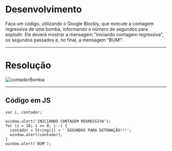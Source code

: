# Desenvolvimento

Faça um código, utilizando o Google Blockly, que execute a contagem regressiva de uma bomba, informando o número de segundos para explodir. 
Ele deverá mostrar a mensagem “iniciando contagem regressiva”, os segundos passados e, no final, a mensagem “BUM!”.

---

# Resolução

![contadorBomba](https://github.com/alvesdanrley/FAP_Softex/assets/129902303/3d3a63a3-da9b-4612-952d-3ca609ede940)

---

## Código em JS

```
var i, contador;

window.alert('INICIANDO CONTAGEM REGRESSIVA');
for (i = 10; i >= 0; i--) {
  contador = String(i) + ' SEGUNDOS PARA DETONAÇÃO!!!';
  window.alert(contador);
}
window.alert('BUM');
